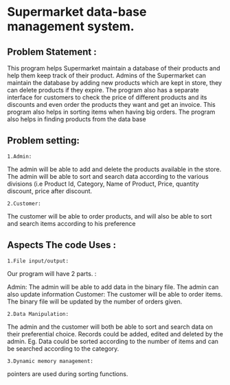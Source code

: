 # Supermarket data-base management system.
## Problem Statement :
This program helps Supermarket maintain a database of their products and help them keep track of their product.
Admins of the Supermarket can maintain the database by adding new products which are kept in store, they can delete products if they expire.
The program also has a separate interface for customers to check the price of different products and its discounts and even order the products they want and get an invoice.
This program also helps in sorting items when having big orders. The program also helps in finding products from the data base
    
## Problem setting:
    1.Admin:
The admin will be able to add and delete the products available in the store. The admin will be able to sort and search data according to the various divisions (i.e Product Id, Category, Name of Product, Price, quantity discount, price after discount. 
    
    2.Customer:
The customer will be able to order products, and will also be able to sort and search items according to his preference 
        
 ## Aspects The code Uses :
    1.File input/output:
Our program will have 2 parts. :

Admin: The admin will be able to add data in the binary file. The admin can also update information 
Customer: The customer will be able to order items. The binary file will be updated by the number of orders given.

    2.Data Manipulation: 
The admin and the customer will both be able to sort and search data on their preferential choice. Records could be added, edited and deleted by the admin.
Eg. Data could be sorted according to the number of items and can be searched according to the category.

    3.Dynamic memory management:
pointers are used during sorting functions.
